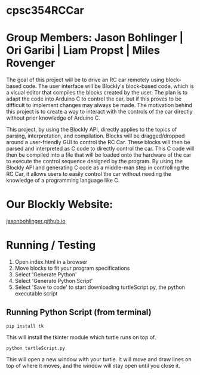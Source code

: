 # cpsc354RCCar
# Group Members: Jason Bohlinger | Ori Garibi | Liam Propst | Miles Rovenger

The goal of this project will be to drive an RC car remotely using block-based code. The user interface will be Blockly's block-based code, which is a visual editor that compiles the blocks created by the user. The plan is to adapt the code into Arduino C to control the car, but if this proves to be difficult to implement changes may always be made. The motivation behind this project is to create a way to interact with the controls of the car directly without prior knowledge of Arduino C.

This project, by using the Blockly API, directly applies to the topics of parsing, interpretation, and compilation. 
Blocks will be dragged/dropped around a user-friendly GUI to control the RC Car. 
These blocks will then be parsed and interpreted as C code to directly control the car. 
This C code will then be compiled into a file that will be loaded onto the hardware of the car to execute the control sequence designed by the program. 
By using the Blockly API and generating C code as a middle-man step in controlling the RC Car, it allows users to easily control the car without needing the knowledge of a programming language like C.

# Our Blockly Website:
[jasonbohlinger.github.io](https://jasonbohlinger.github.io/cpsc354RCCar/src/design-blocks/)

# Running / Testing

1. Open index.html in a browser
2. Move blocks to fit your program specifications
3. Select 'Generate Python'
4. Select 'Generate Python Script'
5. Select 'Save to code' to start downloading turtleScript.py, the python executable script

## Running Python Script (from terminal)

    pip install tk
This will install the tkinter module which turtle runs on top of.
    
    python turtleScript.py
This will open a new window with your turtle. It will move and draw lines on top of where it moves, and the window will stay open until you close it.
